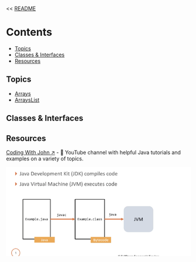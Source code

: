 << [README](./README.md)

# Contents
- [Topics](#topics)
- [Classes & Interfaces](#classes--interfaces)
- [Resources](#resources)

## Topics

- [Arrays](./Arrays.md)
- [ArraysList](./ArraysList.md)

## Classes & Interfaces

## Resources
[Coding With John ↗️](https://www.youtube.com/@CodingWithJohn/videos) - 🎥 YouTube channel with helpful Java tutorials and examples on a variety of topics.

![](./Images/JavatoJVM.png)